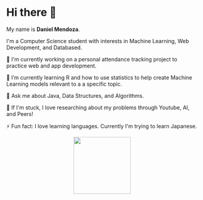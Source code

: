 # Hi there 👋
My name is **Daniel Mendoza**.

I'm a Computer Science student with interests in Machine Learning, Web Development, and Databased.

🔭 I'm currently working on a personal attendance tracking project to practice web and app development.

🌱 I’m currently learning R and how to use statistics to help create Machine Learning models relevant to a
a specific topic.

💬 Ask me about Java, Data Structures, and Algorithms.

🧐 If I'm stuck, I love researching about my problems through Youtube, AI, and Peers!

⚡ Fun fact: I love learning languages. Currently I'm trying to learn Japanese.


<div style = "text-align: center;">
  <img src="https://github.com/user-attachments/assets/42e96c5a-cde2-4ff8-875e-d070bd2f8fe0"  height = "150"  />
</div>




<!--
**Daniel-A-Mendoza/Daniel-A-Mendoza** is a ✨ _special_ ✨ repository because its `README.md` (this file) appears on your GitHub profile.

Here are some ideas to get you started:

- 🔭 I'm currently working on ...
- 🌱 I’m currently learning ...
- 👯 I’m looking to collaborate on ...
- 🤔 I’m looking for help with ...
- 💬 Ask me about ...
- 📫 How to reach me: ...
- 😄 Pronouns: ...
- ⚡ Fun fact: ...
-->
